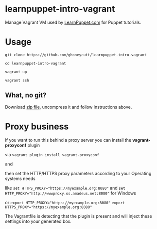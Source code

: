 learnpuppet-intro-vagrant
===

Manage Vagrant VM used by [LearnPuppet.com](http://learnpuppet.com) for Puppet tutorials.

Usage
===
`git clone https://github.com/ghoneycutt/learnpuppet-intro-vagrant`

`cd learnpuppet-intro-vagrant`

`vagrant up`

`vagrant ssh`

## What, no git?

Download [zip file](https://github.com/ghoneycutt/learnpuppet-intro-vagrant/archive/master.zip), uncompress it and follow instructions above.



Proxy business
===
If you want to run this behind a proxy server you can install the __vagrant-proxyconf__ plugin 

via `vagrant plugin install vagrant-proxyconf`

and 

then set the HTTP/HTTPS proxy parameters according to your Operating systems needs

like 
`set HTTPS_PROXY="https://myexample.org:8080"` 
and 
`set HTTP_PROXY="http://wwwproxy.os.amadeus.net:8080"`
for Windows

or
`export HTTP_PROXY="https://myexample.org:8080"`
`export HTTPS_PROXY="https://myexample.org:8080"`

The Vagrantfile is detecting that the plugin is present and will inject these settings into your generated box.
